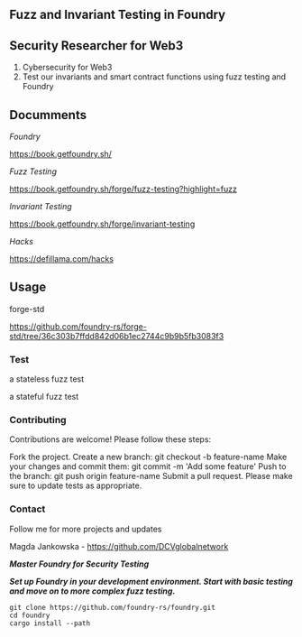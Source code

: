 ## Fuzz and Invariant Testing in Foundry
 


## Security Researcher for Web3 
1. Cybersecurity for Web3
2. Test our invariants and smart contract functions using fuzz testing and Foundry 

## Documments
*Foundry*

https://book.getfoundry.sh/

*Fuzz Testing*

https://book.getfoundry.sh/forge/fuzz-testing?highlight=fuzz

*Invariant Testing*

https://book.getfoundry.sh/forge/invariant-testing

*Hacks*

https://defillama.com/hacks

## Usage

forge-std

https://github.com/foundry-rs/forge-std/tree/36c303b7ffdd842d06b1ec2744c9b9b5fb3083f3


### Test

a stateless fuzz test

a stateful fuzz test




### Contributing

Contributions are welcome! Please follow these steps:

Fork the project.
Create a new branch: git checkout -b feature-name
Make your changes and commit them: git commit -m 'Add some feature'
Push to the branch: git push origin feature-name
Submit a pull request. Please make sure to update tests as appropriate.

### Contact
Follow me for more projects and updates 

Magda Jankowska - https://github.com/DCVglobalnetwork

***Master Foundry for Security Testing***

***Set up Foundry in your development environment. Start with basic testing and move on to more complex fuzz testing.***

```shell
git clone https://github.com/foundry-rs/foundry.git
cd foundry
cargo install --path
```


